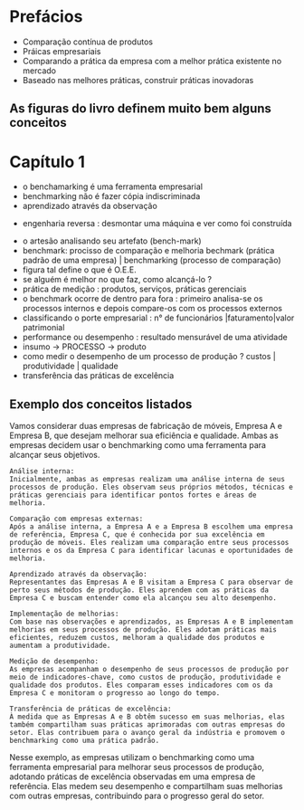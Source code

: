 # Prefácios 

* Comparação contínua de produtos 
* Práicas empresariais 
* Comparando a prática da empresa com a melhor prática existente no mercado 
* Baseado nas melhores práticas, construir práticas inovadoras 

## As figuras do livro definem muito bem alguns conceitos 

# Capítulo 1 

* o benchamarking é uma ferramenta empresarial 
* benchmarking não é fazer cópia indiscriminada
* aprendizado através da observação 
- engenharia reversa : desmontar uma máquina e ver como foi construída 
* o artesão analisando seu artefato (bench-mark) 
* benchmark: procisso de comparação e melhoria 
bechmark (prática padrão de uma empresa) | benchmarking (processo de comparação)
* figura tal define o que é O.E.E. 
* se alguém é melhor no que faz, como alcançá-lo ? 
* prática de medição : produtos, serviços, práticas gerenciais 
* o benchmark ocorre de dentro para fora : primeiro analisa-se os processos internos e depois compare-os com os processos externos
* classificando o porte empresarial : n° de funcionários |faturamento|valor patrimonial 
* performance ou desempenho : resultado mensurável de uma atividade 
* insumo	->	PROCESSO	->	produto
* como medir o desempenho de um processo de produção ?  custos | produtividade | qualidade 
* transferência das práticas de excelência 

## Exemplo dos conceitos listados 
Vamos considerar duas empresas de fabricação de móveis, Empresa A e Empresa B, que desejam melhorar sua eficiência e qualidade. Ambas as empresas decidem usar o benchmarking como uma ferramenta para alcançar seus objetivos.

    Análise interna:
    Inicialmente, ambas as empresas realizam uma análise interna de seus processos de produção. Eles observam seus próprios métodos, técnicas e práticas gerenciais para identificar pontos fortes e áreas de melhoria.

    Comparação com empresas externas:
    Após a análise interna, a Empresa A e a Empresa B escolhem uma empresa de referência, Empresa C, que é conhecida por sua excelência em produção de móveis. Eles realizam uma comparação entre seus processos internos e os da Empresa C para identificar lacunas e oportunidades de melhoria.

    Aprendizado através da observação:
    Representantes das Empresas A e B visitam a Empresa C para observar de perto seus métodos de produção. Eles aprendem com as práticas da Empresa C e buscam entender como ela alcançou seu alto desempenho.

    Implementação de melhorias:
    Com base nas observações e aprendizados, as Empresas A e B implementam melhorias em seus processos de produção. Eles adotam práticas mais eficientes, reduzem custos, melhoram a qualidade dos produtos e aumentam a produtividade.

    Medição de desempenho:
    As empresas acompanham o desempenho de seus processos de produção por meio de indicadores-chave, como custos de produção, produtividade e qualidade dos produtos. Eles comparam esses indicadores com os da Empresa C e monitoram o progresso ao longo do tempo.

    Transferência de práticas de excelência:
    À medida que as Empresas A e B obtêm sucesso em suas melhorias, elas também compartilham suas práticas aprimoradas com outras empresas do setor. Elas contribuem para o avanço geral da indústria e promovem o benchmarking como uma prática padrão.

Nesse exemplo, as empresas utilizam o benchmarking como uma ferramenta empresarial para melhorar seus processos de produção, adotando práticas de excelência observadas em uma empresa de referência. Elas medem seu desempenho e compartilham suas melhorias com outras empresas, contribuindo para o progresso geral do setor.
